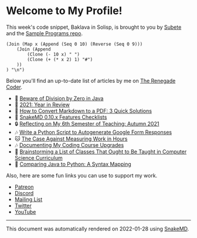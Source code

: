 # Welcome to My Profile!

This week's code snippet, Baklava in Solisp, is brought to you by [Subete](https://subete.therenegadecoder.com/en/latest/) and the [Sample Programs repo](https://sample-programs.therenegadecoder.com/).

```Solisp
(Join (Map x (Append (Seq 0 10) (Reverse (Seq 0 9)))
	(Join (Append
		(Clone (- 10 x) " ")
		(Clone (+ (* x 2) 1) "#")
	))
) "\n")
```

Below you'll find an up-to-date list of articles by me on [The Renegade Coder](https://therenegadecoder.com).

- :milky_way: [Beware of Division by Zero in Java](https://therenegadecoder.com/code/beware-of-division-by-zero-in-java/)
- :fu: [2021: Year in Review](https://therenegadecoder.com/meta/2021-year-in-review/)
- :milky_way: [How to Convert Markdown to a PDF: 3 Quick Solutions](https://therenegadecoder.com/blog/how-to-convert-markdown-to-a-pdf-3-quick-solutions/)
- :tea: [SnakeMD 0.10.x Features Checklists](https://therenegadecoder.com/meta/snakemd-0-10-x-features-checklists/)
- :lock: [Reflecting on My 6th Semester of Teaching: Autumn 2021](https://therenegadecoder.com/teach/reflecting-on-my-6th-semester-of-teaching/)
- :notes: [Write a Python Script to Autogenerate Google Form Responses](https://therenegadecoder.com/code/write-a-python-script-to-autogenerate-google-form-responses/)
- :cat: [The Case Against Measuring Work in Hours](https://therenegadecoder.com/blog/the-case-against-measuring-work-in-hours/)
- :notes: [Documenting My Coding Course Upgrades](https://therenegadecoder.com/teach/documenting-my-coding-course-upgrades/)
- :door: [Brainstorming a List of Classes That Ought to Be Taught in Computer Science Curriculum](https://therenegadecoder.com/teach/brainstorming-a-list-of-classes-that-ought-to-be-taught-in-computer-science-curriculum/)
- :fu: [Comparing Java to Python: A Syntax Mapping](https://therenegadecoder.com/code/comparing-java-to-python-a-syntax-mapping/)

Also, here are some fun links you can use to support my work.

- [Patreon](https://www.patreon.com/TheRenegadeCoder)
- [Discord](https://discord.gg/Jhmtj7Z)
- [Mailing List](https://newsletter.therenegadecoder.com/)
- [Twitter](https://twitter.com/RenegadeCoder94)
- [YouTube](https://www.youtube.com/channel/UCpyoVwOqYRlSAEUPEn7P9hw)

---

This document was automatically rendered on 2022-01-28 using [SnakeMD](https://snakemd.therenegadecoder.com).